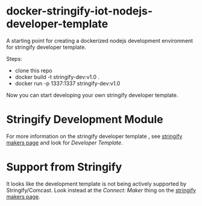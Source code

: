 # docker-stringify-iot-nodejs-developer-template
A starting point for creating a dockerized nodejs development environment for stringify developer template.

Steps:
- clone this repo
- docker build -t stringify-dev:v1.0 .
- docker run -p 1337:1337 stringify-dev:v1.0

Now you can start developing your own stringify developer template.

# Stringify Development Module

For more information on the stringify developer template , see [stringify makers page](https://www.stringify.com/makers/) and look for *Developer Template*.

# Support from Stringify

It looks like the development template is not being actively supported by Stringify/Comcast. Look instead at the *Connect: Maker* thing on the [stringify makers page](https://www.stringify.com/makers/).
